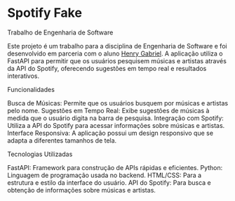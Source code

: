 # Spotify Fake
 Trabalho de Engenharia de Software

Este projeto é um trabalho para a disciplina de Engenharia de Software e foi desenvolvido em parceria com o aluno [Henry Gabriel](https://github.com/HenryGabriel-2407). A aplicação utiliza o FastAPI para permitir que os usuários pesquisem músicas e artistas através da API do Spotify, oferecendo sugestões em tempo real e resultados interativos.


Funcionalidades

Busca de Músicas: Permite que os usuários busquem por músicas e artistas pelo nome.
Sugestões em Tempo Real: Exibe sugestões de músicas à medida que o usuário digita na barra de pesquisa.
Integração com Spotify: Utiliza a API do Spotify para acessar informações sobre músicas e artistas.
Interface Responsiva: A aplicação possui um design responsivo que se adapta a diferentes tamanhos de tela.

Tecnologias Utilizadas

FastAPI: Framework para construção de APIs rápidas e eficientes.
Python: Linguagem de programação usada no backend.
HTML/CSS: Para a estrutura e estilo da interface do usuário.
API do Spotify: Para busca e obtenção de informações sobre músicas e artistas.
